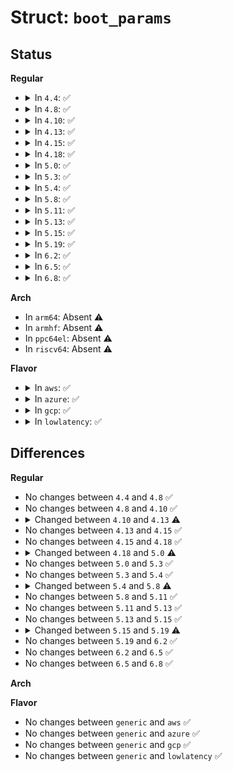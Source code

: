 # Struct: <code>boot_params</code>

## Status
<b>Regular</b>
<ul>
<li>
<details>
<summary>In <code>4.4</code>: ✅</summary>

```c
struct boot_params {
    struct screen_info screen_info;
    struct apm_bios_info apm_bios_info;
    __u8 _pad2[4];
    __u64 tboot_addr;
    struct ist_info ist_info;
    __u8 _pad3[16];
    __u8 hd0_info[16];
    __u8 hd1_info[16];
    struct sys_desc_table sys_desc_table;
    struct olpc_ofw_header olpc_ofw_header;
    __u32 ext_ramdisk_image;
    __u32 ext_ramdisk_size;
    __u32 ext_cmd_line_ptr;
    __u8 _pad4[116];
    struct edid_info edid_info;
    struct efi_info efi_info;
    __u32 alt_mem_k;
    __u32 scratch;
    __u8 e820_entries;
    __u8 eddbuf_entries;
    __u8 edd_mbr_sig_buf_entries;
    __u8 kbd_status;
    __u8 secure_boot;
    __u8 _pad5[2];
    __u8 sentinel;
    __u8 _pad6[1];
    struct setup_header hdr;
    __u8 _pad7[40];
    __u32 edd_mbr_sig_buffer[16];
    struct e820entry e820_map[128];
    __u8 _pad8[48];
    struct edd_info eddbuf[6];
    __u8 _pad9[276];
};
```
</details>
</li>
<li>
<details>
<summary>In <code>4.8</code>: ✅</summary>

```c
struct boot_params {
    struct screen_info screen_info;
    struct apm_bios_info apm_bios_info;
    __u8 _pad2[4];
    __u64 tboot_addr;
    struct ist_info ist_info;
    __u8 _pad3[16];
    __u8 hd0_info[16];
    __u8 hd1_info[16];
    struct sys_desc_table sys_desc_table;
    struct olpc_ofw_header olpc_ofw_header;
    __u32 ext_ramdisk_image;
    __u32 ext_ramdisk_size;
    __u32 ext_cmd_line_ptr;
    __u8 _pad4[116];
    struct edid_info edid_info;
    struct efi_info efi_info;
    __u32 alt_mem_k;
    __u32 scratch;
    __u8 e820_entries;
    __u8 eddbuf_entries;
    __u8 edd_mbr_sig_buf_entries;
    __u8 kbd_status;
    __u8 secure_boot;
    __u8 _pad5[2];
    __u8 sentinel;
    __u8 _pad6[1];
    struct setup_header hdr;
    __u8 _pad7[40];
    __u32 edd_mbr_sig_buffer[16];
    struct e820entry e820_map[128];
    __u8 _pad8[48];
    struct edd_info eddbuf[6];
    __u8 _pad9[276];
};
```
</details>
</li>
<li>
<details>
<summary>In <code>4.10</code>: ✅</summary>

```c
struct boot_params {
    struct screen_info screen_info;
    struct apm_bios_info apm_bios_info;
    __u8 _pad2[4];
    __u64 tboot_addr;
    struct ist_info ist_info;
    __u8 _pad3[16];
    __u8 hd0_info[16];
    __u8 hd1_info[16];
    struct sys_desc_table sys_desc_table;
    struct olpc_ofw_header olpc_ofw_header;
    __u32 ext_ramdisk_image;
    __u32 ext_ramdisk_size;
    __u32 ext_cmd_line_ptr;
    __u8 _pad4[116];
    struct edid_info edid_info;
    struct efi_info efi_info;
    __u32 alt_mem_k;
    __u32 scratch;
    __u8 e820_entries;
    __u8 eddbuf_entries;
    __u8 edd_mbr_sig_buf_entries;
    __u8 kbd_status;
    __u8 secure_boot;
    __u8 _pad5[2];
    __u8 sentinel;
    __u8 _pad6[1];
    struct setup_header hdr;
    __u8 _pad7[40];
    __u32 edd_mbr_sig_buffer[16];
    struct e820entry e820_map[128];
    __u8 _pad8[48];
    struct edd_info eddbuf[6];
    __u8 _pad9[276];
};
```
</details>
</li>
<li>
<details>
<summary>In <code>4.13</code>: ✅</summary>

```c
struct boot_params {
    struct screen_info screen_info;
    struct apm_bios_info apm_bios_info;
    __u8 _pad2[4];
    __u64 tboot_addr;
    struct ist_info ist_info;
    __u8 _pad3[16];
    __u8 hd0_info[16];
    __u8 hd1_info[16];
    struct sys_desc_table sys_desc_table;
    struct olpc_ofw_header olpc_ofw_header;
    __u32 ext_ramdisk_image;
    __u32 ext_ramdisk_size;
    __u32 ext_cmd_line_ptr;
    __u8 _pad4[116];
    struct edid_info edid_info;
    struct efi_info efi_info;
    __u32 alt_mem_k;
    __u32 scratch;
    __u8 e820_entries;
    __u8 eddbuf_entries;
    __u8 edd_mbr_sig_buf_entries;
    __u8 kbd_status;
    __u8 secure_boot;
    __u8 _pad5[2];
    __u8 sentinel;
    __u8 _pad6[1];
    struct setup_header hdr;
    __u8 _pad7[40];
    __u32 edd_mbr_sig_buffer[16];
    struct boot_e820_entry e820_table[128];
    __u8 _pad8[48];
    struct edd_info eddbuf[6];
    __u8 _pad9[276];
};
```
</details>
</li>
<li>
<details>
<summary>In <code>4.15</code>: ✅</summary>

```c
struct boot_params {
    struct screen_info screen_info;
    struct apm_bios_info apm_bios_info;
    __u8 _pad2[4];
    __u64 tboot_addr;
    struct ist_info ist_info;
    __u8 _pad3[16];
    __u8 hd0_info[16];
    __u8 hd1_info[16];
    struct sys_desc_table sys_desc_table;
    struct olpc_ofw_header olpc_ofw_header;
    __u32 ext_ramdisk_image;
    __u32 ext_ramdisk_size;
    __u32 ext_cmd_line_ptr;
    __u8 _pad4[116];
    struct edid_info edid_info;
    struct efi_info efi_info;
    __u32 alt_mem_k;
    __u32 scratch;
    __u8 e820_entries;
    __u8 eddbuf_entries;
    __u8 edd_mbr_sig_buf_entries;
    __u8 kbd_status;
    __u8 secure_boot;
    __u8 _pad5[2];
    __u8 sentinel;
    __u8 _pad6[1];
    struct setup_header hdr;
    __u8 _pad7[40];
    __u32 edd_mbr_sig_buffer[16];
    struct boot_e820_entry e820_table[128];
    __u8 _pad8[48];
    struct edd_info eddbuf[6];
    __u8 _pad9[276];
};
```
</details>
</li>
<li>
<details>
<summary>In <code>4.18</code>: ✅</summary>

```c
struct boot_params {
    struct screen_info screen_info;
    struct apm_bios_info apm_bios_info;
    __u8 _pad2[4];
    __u64 tboot_addr;
    struct ist_info ist_info;
    __u8 _pad3[16];
    __u8 hd0_info[16];
    __u8 hd1_info[16];
    struct sys_desc_table sys_desc_table;
    struct olpc_ofw_header olpc_ofw_header;
    __u32 ext_ramdisk_image;
    __u32 ext_ramdisk_size;
    __u32 ext_cmd_line_ptr;
    __u8 _pad4[116];
    struct edid_info edid_info;
    struct efi_info efi_info;
    __u32 alt_mem_k;
    __u32 scratch;
    __u8 e820_entries;
    __u8 eddbuf_entries;
    __u8 edd_mbr_sig_buf_entries;
    __u8 kbd_status;
    __u8 secure_boot;
    __u8 _pad5[2];
    __u8 sentinel;
    __u8 _pad6[1];
    struct setup_header hdr;
    __u8 _pad7[40];
    __u32 edd_mbr_sig_buffer[16];
    struct boot_e820_entry e820_table[128];
    __u8 _pad8[48];
    struct edd_info eddbuf[6];
    __u8 _pad9[276];
};
```
</details>
</li>
<li>
<details>
<summary>In <code>5.0</code>: ✅</summary>

```c
struct boot_params {
    struct screen_info screen_info;
    struct apm_bios_info apm_bios_info;
    __u8 _pad2[4];
    __u64 tboot_addr;
    struct ist_info ist_info;
    __u64 acpi_rsdp_addr;
    __u8 _pad3[8];
    __u8 hd0_info[16];
    __u8 hd1_info[16];
    struct sys_desc_table sys_desc_table;
    struct olpc_ofw_header olpc_ofw_header;
    __u32 ext_ramdisk_image;
    __u32 ext_ramdisk_size;
    __u32 ext_cmd_line_ptr;
    __u8 _pad4[116];
    struct edid_info edid_info;
    struct efi_info efi_info;
    __u32 alt_mem_k;
    __u32 scratch;
    __u8 e820_entries;
    __u8 eddbuf_entries;
    __u8 edd_mbr_sig_buf_entries;
    __u8 kbd_status;
    __u8 secure_boot;
    __u8 _pad5[2];
    __u8 sentinel;
    __u8 _pad6[1];
    struct setup_header hdr;
    __u8 _pad7[40];
    __u32 edd_mbr_sig_buffer[16];
    struct boot_e820_entry e820_table[128];
    __u8 _pad8[48];
    struct edd_info eddbuf[6];
    __u8 _pad9[276];
};
```
</details>
</li>
<li>
<details>
<summary>In <code>5.3</code>: ✅</summary>

```c
struct boot_params {
    struct screen_info screen_info;
    struct apm_bios_info apm_bios_info;
    __u8 _pad2[4];
    __u64 tboot_addr;
    struct ist_info ist_info;
    __u64 acpi_rsdp_addr;
    __u8 _pad3[8];
    __u8 hd0_info[16];
    __u8 hd1_info[16];
    struct sys_desc_table sys_desc_table;
    struct olpc_ofw_header olpc_ofw_header;
    __u32 ext_ramdisk_image;
    __u32 ext_ramdisk_size;
    __u32 ext_cmd_line_ptr;
    __u8 _pad4[116];
    struct edid_info edid_info;
    struct efi_info efi_info;
    __u32 alt_mem_k;
    __u32 scratch;
    __u8 e820_entries;
    __u8 eddbuf_entries;
    __u8 edd_mbr_sig_buf_entries;
    __u8 kbd_status;
    __u8 secure_boot;
    __u8 _pad5[2];
    __u8 sentinel;
    __u8 _pad6[1];
    struct setup_header hdr;
    __u8 _pad7[40];
    __u32 edd_mbr_sig_buffer[16];
    struct boot_e820_entry e820_table[128];
    __u8 _pad8[48];
    struct edd_info eddbuf[6];
    __u8 _pad9[276];
};
```
</details>
</li>
<li>
<details>
<summary>In <code>5.4</code>: ✅</summary>

```c
struct boot_params {
    struct screen_info screen_info;
    struct apm_bios_info apm_bios_info;
    __u8 _pad2[4];
    __u64 tboot_addr;
    struct ist_info ist_info;
    __u64 acpi_rsdp_addr;
    __u8 _pad3[8];
    __u8 hd0_info[16];
    __u8 hd1_info[16];
    struct sys_desc_table sys_desc_table;
    struct olpc_ofw_header olpc_ofw_header;
    __u32 ext_ramdisk_image;
    __u32 ext_ramdisk_size;
    __u32 ext_cmd_line_ptr;
    __u8 _pad4[116];
    struct edid_info edid_info;
    struct efi_info efi_info;
    __u32 alt_mem_k;
    __u32 scratch;
    __u8 e820_entries;
    __u8 eddbuf_entries;
    __u8 edd_mbr_sig_buf_entries;
    __u8 kbd_status;
    __u8 secure_boot;
    __u8 _pad5[2];
    __u8 sentinel;
    __u8 _pad6[1];
    struct setup_header hdr;
    __u8 _pad7[40];
    __u32 edd_mbr_sig_buffer[16];
    struct boot_e820_entry e820_table[128];
    __u8 _pad8[48];
    struct edd_info eddbuf[6];
    __u8 _pad9[276];
};
```
</details>
</li>
<li>
<details>
<summary>In <code>5.8</code>: ✅</summary>

```c
struct boot_params {
    struct screen_info screen_info;
    struct apm_bios_info apm_bios_info;
    __u8 _pad2[4];
    __u64 tboot_addr;
    struct ist_info ist_info;
    __u64 acpi_rsdp_addr;
    __u8 _pad3[8];
    __u8 hd0_info[16];
    __u8 hd1_info[16];
    struct sys_desc_table sys_desc_table;
    struct olpc_ofw_header olpc_ofw_header;
    __u32 ext_ramdisk_image;
    __u32 ext_ramdisk_size;
    __u32 ext_cmd_line_ptr;
    __u8 _pad4[116];
    struct edid_info edid_info;
    struct efi_info efi_info;
    __u32 alt_mem_k;
    __u32 scratch;
    __u8 e820_entries;
    __u8 eddbuf_entries;
    __u8 edd_mbr_sig_buf_entries;
    __u8 kbd_status;
    __u8 secure_boot;
    __u8 _pad5[2];
    __u8 sentinel;
    __u8 _pad6[1];
    struct setup_header hdr;
    __u8 _pad7[36];
    __u32 edd_mbr_sig_buffer[16];
    struct boot_e820_entry e820_table[128];
    __u8 _pad8[48];
    struct edd_info eddbuf[6];
    __u8 _pad9[276];
};
```
</details>
</li>
<li>
<details>
<summary>In <code>5.11</code>: ✅</summary>

```c
struct boot_params {
    struct screen_info screen_info;
    struct apm_bios_info apm_bios_info;
    __u8 _pad2[4];
    __u64 tboot_addr;
    struct ist_info ist_info;
    __u64 acpi_rsdp_addr;
    __u8 _pad3[8];
    __u8 hd0_info[16];
    __u8 hd1_info[16];
    struct sys_desc_table sys_desc_table;
    struct olpc_ofw_header olpc_ofw_header;
    __u32 ext_ramdisk_image;
    __u32 ext_ramdisk_size;
    __u32 ext_cmd_line_ptr;
    __u8 _pad4[116];
    struct edid_info edid_info;
    struct efi_info efi_info;
    __u32 alt_mem_k;
    __u32 scratch;
    __u8 e820_entries;
    __u8 eddbuf_entries;
    __u8 edd_mbr_sig_buf_entries;
    __u8 kbd_status;
    __u8 secure_boot;
    __u8 _pad5[2];
    __u8 sentinel;
    __u8 _pad6[1];
    struct setup_header hdr;
    __u8 _pad7[36];
    __u32 edd_mbr_sig_buffer[16];
    struct boot_e820_entry e820_table[128];
    __u8 _pad8[48];
    struct edd_info eddbuf[6];
    __u8 _pad9[276];
};
```
</details>
</li>
<li>
<details>
<summary>In <code>5.13</code>: ✅</summary>

```c
struct boot_params {
    struct screen_info screen_info;
    struct apm_bios_info apm_bios_info;
    __u8 _pad2[4];
    __u64 tboot_addr;
    struct ist_info ist_info;
    __u64 acpi_rsdp_addr;
    __u8 _pad3[8];
    __u8 hd0_info[16];
    __u8 hd1_info[16];
    struct sys_desc_table sys_desc_table;
    struct olpc_ofw_header olpc_ofw_header;
    __u32 ext_ramdisk_image;
    __u32 ext_ramdisk_size;
    __u32 ext_cmd_line_ptr;
    __u8 _pad4[116];
    struct edid_info edid_info;
    struct efi_info efi_info;
    __u32 alt_mem_k;
    __u32 scratch;
    __u8 e820_entries;
    __u8 eddbuf_entries;
    __u8 edd_mbr_sig_buf_entries;
    __u8 kbd_status;
    __u8 secure_boot;
    __u8 _pad5[2];
    __u8 sentinel;
    __u8 _pad6[1];
    struct setup_header hdr;
    __u8 _pad7[36];
    __u32 edd_mbr_sig_buffer[16];
    struct boot_e820_entry e820_table[128];
    __u8 _pad8[48];
    struct edd_info eddbuf[6];
    __u8 _pad9[276];
};
```
</details>
</li>
<li>
<details>
<summary>In <code>5.15</code>: ✅</summary>

```c
struct boot_params {
    struct screen_info screen_info;
    struct apm_bios_info apm_bios_info;
    __u8 _pad2[4];
    __u64 tboot_addr;
    struct ist_info ist_info;
    __u64 acpi_rsdp_addr;
    __u8 _pad3[8];
    __u8 hd0_info[16];
    __u8 hd1_info[16];
    struct sys_desc_table sys_desc_table;
    struct olpc_ofw_header olpc_ofw_header;
    __u32 ext_ramdisk_image;
    __u32 ext_ramdisk_size;
    __u32 ext_cmd_line_ptr;
    __u8 _pad4[116];
    struct edid_info edid_info;
    struct efi_info efi_info;
    __u32 alt_mem_k;
    __u32 scratch;
    __u8 e820_entries;
    __u8 eddbuf_entries;
    __u8 edd_mbr_sig_buf_entries;
    __u8 kbd_status;
    __u8 secure_boot;
    __u8 _pad5[2];
    __u8 sentinel;
    __u8 _pad6[1];
    struct setup_header hdr;
    __u8 _pad7[36];
    __u32 edd_mbr_sig_buffer[16];
    struct boot_e820_entry e820_table[128];
    __u8 _pad8[48];
    struct edd_info eddbuf[6];
    __u8 _pad9[276];
};
```
</details>
</li>
<li>
<details>
<summary>In <code>5.19</code>: ✅</summary>

```c
struct boot_params {
    struct screen_info screen_info;
    struct apm_bios_info apm_bios_info;
    __u8 _pad2[4];
    __u64 tboot_addr;
    struct ist_info ist_info;
    __u64 acpi_rsdp_addr;
    __u8 _pad3[8];
    __u8 hd0_info[16];
    __u8 hd1_info[16];
    struct sys_desc_table sys_desc_table;
    struct olpc_ofw_header olpc_ofw_header;
    __u32 ext_ramdisk_image;
    __u32 ext_ramdisk_size;
    __u32 ext_cmd_line_ptr;
    __u8 _pad4[112];
    __u32 cc_blob_address;
    struct edid_info edid_info;
    struct efi_info efi_info;
    __u32 alt_mem_k;
    __u32 scratch;
    __u8 e820_entries;
    __u8 eddbuf_entries;
    __u8 edd_mbr_sig_buf_entries;
    __u8 kbd_status;
    __u8 secure_boot;
    __u8 _pad5[2];
    __u8 sentinel;
    __u8 _pad6[1];
    struct setup_header hdr;
    __u8 _pad7[36];
    __u32 edd_mbr_sig_buffer[16];
    struct boot_e820_entry e820_table[128];
    __u8 _pad8[48];
    struct edd_info eddbuf[6];
    __u8 _pad9[276];
};
```
</details>
</li>
<li>
<details>
<summary>In <code>6.2</code>: ✅</summary>

```c
struct boot_params {
    struct screen_info screen_info;
    struct apm_bios_info apm_bios_info;
    __u8 _pad2[4];
    __u64 tboot_addr;
    struct ist_info ist_info;
    __u64 acpi_rsdp_addr;
    __u8 _pad3[8];
    __u8 hd0_info[16];
    __u8 hd1_info[16];
    struct sys_desc_table sys_desc_table;
    struct olpc_ofw_header olpc_ofw_header;
    __u32 ext_ramdisk_image;
    __u32 ext_ramdisk_size;
    __u32 ext_cmd_line_ptr;
    __u8 _pad4[112];
    __u32 cc_blob_address;
    struct edid_info edid_info;
    struct efi_info efi_info;
    __u32 alt_mem_k;
    __u32 scratch;
    __u8 e820_entries;
    __u8 eddbuf_entries;
    __u8 edd_mbr_sig_buf_entries;
    __u8 kbd_status;
    __u8 secure_boot;
    __u8 _pad5[2];
    __u8 sentinel;
    __u8 _pad6[1];
    struct setup_header hdr;
    __u8 _pad7[36];
    __u32 edd_mbr_sig_buffer[16];
    struct boot_e820_entry e820_table[128];
    __u8 _pad8[48];
    struct edd_info eddbuf[6];
    __u8 _pad9[276];
};
```
</details>
</li>
<li>
<details>
<summary>In <code>6.5</code>: ✅</summary>

```c
struct boot_params {
    struct screen_info screen_info;
    struct apm_bios_info apm_bios_info;
    __u8 _pad2[4];
    __u64 tboot_addr;
    struct ist_info ist_info;
    __u64 acpi_rsdp_addr;
    __u8 _pad3[8];
    __u8 hd0_info[16];
    __u8 hd1_info[16];
    struct sys_desc_table sys_desc_table;
    struct olpc_ofw_header olpc_ofw_header;
    __u32 ext_ramdisk_image;
    __u32 ext_ramdisk_size;
    __u32 ext_cmd_line_ptr;
    __u8 _pad4[112];
    __u32 cc_blob_address;
    struct edid_info edid_info;
    struct efi_info efi_info;
    __u32 alt_mem_k;
    __u32 scratch;
    __u8 e820_entries;
    __u8 eddbuf_entries;
    __u8 edd_mbr_sig_buf_entries;
    __u8 kbd_status;
    __u8 secure_boot;
    __u8 _pad5[2];
    __u8 sentinel;
    __u8 _pad6[1];
    struct setup_header hdr;
    __u8 _pad7[36];
    __u32 edd_mbr_sig_buffer[16];
    struct boot_e820_entry e820_table[128];
    __u8 _pad8[48];
    struct edd_info eddbuf[6];
    __u8 _pad9[276];
};
```
</details>
</li>
<li>
<details>
<summary>In <code>6.8</code>: ✅</summary>

```c
struct boot_params {
    struct screen_info screen_info;
    struct apm_bios_info apm_bios_info;
    __u8 _pad2[4];
    __u64 tboot_addr;
    struct ist_info ist_info;
    __u64 acpi_rsdp_addr;
    __u8 _pad3[8];
    __u8 hd0_info[16];
    __u8 hd1_info[16];
    struct sys_desc_table sys_desc_table;
    struct olpc_ofw_header olpc_ofw_header;
    __u32 ext_ramdisk_image;
    __u32 ext_ramdisk_size;
    __u32 ext_cmd_line_ptr;
    __u8 _pad4[112];
    __u32 cc_blob_address;
    struct edid_info edid_info;
    struct efi_info efi_info;
    __u32 alt_mem_k;
    __u32 scratch;
    __u8 e820_entries;
    __u8 eddbuf_entries;
    __u8 edd_mbr_sig_buf_entries;
    __u8 kbd_status;
    __u8 secure_boot;
    __u8 _pad5[2];
    __u8 sentinel;
    __u8 _pad6[1];
    struct setup_header hdr;
    __u8 _pad7[36];
    __u32 edd_mbr_sig_buffer[16];
    struct boot_e820_entry e820_table[128];
    __u8 _pad8[48];
    struct edd_info eddbuf[6];
    __u8 _pad9[276];
};
```
</details>
</li>
</ul>
<b>Arch</b>
<ul>
<li>
In <code>arm64</code>: Absent ⚠️
</li>
<li>
In <code>armhf</code>: Absent ⚠️
</li>
<li>
In <code>ppc64el</code>: Absent ⚠️
</li>
<li>
In <code>riscv64</code>: Absent ⚠️
</li>
</ul>
<b>Flavor</b>
<ul>
<li>
<details>
<summary>In <code>aws</code>: ✅</summary>

```c
struct boot_params {
    struct screen_info screen_info;
    struct apm_bios_info apm_bios_info;
    __u8 _pad2[4];
    __u64 tboot_addr;
    struct ist_info ist_info;
    __u64 acpi_rsdp_addr;
    __u8 _pad3[8];
    __u8 hd0_info[16];
    __u8 hd1_info[16];
    struct sys_desc_table sys_desc_table;
    struct olpc_ofw_header olpc_ofw_header;
    __u32 ext_ramdisk_image;
    __u32 ext_ramdisk_size;
    __u32 ext_cmd_line_ptr;
    __u8 _pad4[116];
    struct edid_info edid_info;
    struct efi_info efi_info;
    __u32 alt_mem_k;
    __u32 scratch;
    __u8 e820_entries;
    __u8 eddbuf_entries;
    __u8 edd_mbr_sig_buf_entries;
    __u8 kbd_status;
    __u8 secure_boot;
    __u8 _pad5[2];
    __u8 sentinel;
    __u8 _pad6[1];
    struct setup_header hdr;
    __u8 _pad7[40];
    __u32 edd_mbr_sig_buffer[16];
    struct boot_e820_entry e820_table[128];
    __u8 _pad8[48];
    struct edd_info eddbuf[6];
    __u8 _pad9[276];
};
```
</details>
</li>
<li>
<details>
<summary>In <code>azure</code>: ✅</summary>

```c
struct boot_params {
    struct screen_info screen_info;
    struct apm_bios_info apm_bios_info;
    __u8 _pad2[4];
    __u64 tboot_addr;
    struct ist_info ist_info;
    __u64 acpi_rsdp_addr;
    __u8 _pad3[8];
    __u8 hd0_info[16];
    __u8 hd1_info[16];
    struct sys_desc_table sys_desc_table;
    struct olpc_ofw_header olpc_ofw_header;
    __u32 ext_ramdisk_image;
    __u32 ext_ramdisk_size;
    __u32 ext_cmd_line_ptr;
    __u8 _pad4[116];
    struct edid_info edid_info;
    struct efi_info efi_info;
    __u32 alt_mem_k;
    __u32 scratch;
    __u8 e820_entries;
    __u8 eddbuf_entries;
    __u8 edd_mbr_sig_buf_entries;
    __u8 kbd_status;
    __u8 secure_boot;
    __u8 _pad5[2];
    __u8 sentinel;
    __u8 _pad6[1];
    struct setup_header hdr;
    __u8 _pad7[40];
    __u32 edd_mbr_sig_buffer[16];
    struct boot_e820_entry e820_table[128];
    __u8 _pad8[48];
    struct edd_info eddbuf[6];
    __u8 _pad9[276];
};
```
</details>
</li>
<li>
<details>
<summary>In <code>gcp</code>: ✅</summary>

```c
struct boot_params {
    struct screen_info screen_info;
    struct apm_bios_info apm_bios_info;
    __u8 _pad2[4];
    __u64 tboot_addr;
    struct ist_info ist_info;
    __u64 acpi_rsdp_addr;
    __u8 _pad3[8];
    __u8 hd0_info[16];
    __u8 hd1_info[16];
    struct sys_desc_table sys_desc_table;
    struct olpc_ofw_header olpc_ofw_header;
    __u32 ext_ramdisk_image;
    __u32 ext_ramdisk_size;
    __u32 ext_cmd_line_ptr;
    __u8 _pad4[116];
    struct edid_info edid_info;
    struct efi_info efi_info;
    __u32 alt_mem_k;
    __u32 scratch;
    __u8 e820_entries;
    __u8 eddbuf_entries;
    __u8 edd_mbr_sig_buf_entries;
    __u8 kbd_status;
    __u8 secure_boot;
    __u8 _pad5[2];
    __u8 sentinel;
    __u8 _pad6[1];
    struct setup_header hdr;
    __u8 _pad7[40];
    __u32 edd_mbr_sig_buffer[16];
    struct boot_e820_entry e820_table[128];
    __u8 _pad8[48];
    struct edd_info eddbuf[6];
    __u8 _pad9[276];
};
```
</details>
</li>
<li>
<details>
<summary>In <code>lowlatency</code>: ✅</summary>

```c
struct boot_params {
    struct screen_info screen_info;
    struct apm_bios_info apm_bios_info;
    __u8 _pad2[4];
    __u64 tboot_addr;
    struct ist_info ist_info;
    __u64 acpi_rsdp_addr;
    __u8 _pad3[8];
    __u8 hd0_info[16];
    __u8 hd1_info[16];
    struct sys_desc_table sys_desc_table;
    struct olpc_ofw_header olpc_ofw_header;
    __u32 ext_ramdisk_image;
    __u32 ext_ramdisk_size;
    __u32 ext_cmd_line_ptr;
    __u8 _pad4[116];
    struct edid_info edid_info;
    struct efi_info efi_info;
    __u32 alt_mem_k;
    __u32 scratch;
    __u8 e820_entries;
    __u8 eddbuf_entries;
    __u8 edd_mbr_sig_buf_entries;
    __u8 kbd_status;
    __u8 secure_boot;
    __u8 _pad5[2];
    __u8 sentinel;
    __u8 _pad6[1];
    struct setup_header hdr;
    __u8 _pad7[40];
    __u32 edd_mbr_sig_buffer[16];
    struct boot_e820_entry e820_table[128];
    __u8 _pad8[48];
    struct edd_info eddbuf[6];
    __u8 _pad9[276];
};
```
</details>
</li>
</ul>

## Differences
<b>Regular</b>
<ul>
<li>
No changes between <code>4.4</code> and <code>4.8</code> ✅
</li>
<li>
No changes between <code>4.8</code> and <code>4.10</code> ✅
</li>
<li>
<details>
<summary>Changed between <code>4.10</code> and <code>4.13</code> ⚠️</summary>
<ul>
<li>
<b>Field added. </b>
<code>struct boot_e820_entry e820_table[128]</code>
</li>
<li>
<b>Field removed. </b>
<code>struct e820entry e820_map[128]</code>
</li>
</ul>
</details>
</li>
<li>
No changes between <code>4.13</code> and <code>4.15</code> ✅
</li>
<li>
No changes between <code>4.15</code> and <code>4.18</code> ✅
</li>
<li>
<details>
<summary>Changed between <code>4.18</code> and <code>5.0</code> ⚠️</summary>
<ul>
<li>
<b>Field added. </b>
<code>__u64 acpi_rsdp_addr</code>
</li>
<li>
<b>Field type changed. </b>
<code>__u8 _pad3[16]</code> ➡️ <code>__u8 _pad3[8]</code>
</li>
</ul>
</details>
</li>
<li>
No changes between <code>5.0</code> and <code>5.3</code> ✅
</li>
<li>
No changes between <code>5.3</code> and <code>5.4</code> ✅
</li>
<li>
<details>
<summary>Changed between <code>5.4</code> and <code>5.8</code> ⚠️</summary>
<ul>
<li>
<b>Field type changed. </b>
<code>__u8 _pad7[40]</code> ➡️ <code>__u8 _pad7[36]</code>
</li>
</ul>
</details>
</li>
<li>
No changes between <code>5.8</code> and <code>5.11</code> ✅
</li>
<li>
No changes between <code>5.11</code> and <code>5.13</code> ✅
</li>
<li>
No changes between <code>5.13</code> and <code>5.15</code> ✅
</li>
<li>
<details>
<summary>Changed between <code>5.15</code> and <code>5.19</code> ⚠️</summary>
<ul>
<li>
<b>Field added. </b>
<code>__u32 cc_blob_address</code>
</li>
<li>
<b>Field type changed. </b>
<code>__u8 _pad4[116]</code> ➡️ <code>__u8 _pad4[112]</code>
</li>
</ul>
</details>
</li>
<li>
No changes between <code>5.19</code> and <code>6.2</code> ✅
</li>
<li>
No changes between <code>6.2</code> and <code>6.5</code> ✅
</li>
<li>
No changes between <code>6.5</code> and <code>6.8</code> ✅
</li>
</ul>
<b>Arch</b>
<ul>
</ul>
<b>Flavor</b>
<ul>
<li>
No changes between <code>generic</code> and <code>aws</code> ✅
</li>
<li>
No changes between <code>generic</code> and <code>azure</code> ✅
</li>
<li>
No changes between <code>generic</code> and <code>gcp</code> ✅
</li>
<li>
No changes between <code>generic</code> and <code>lowlatency</code> ✅
</li>
</ul>
